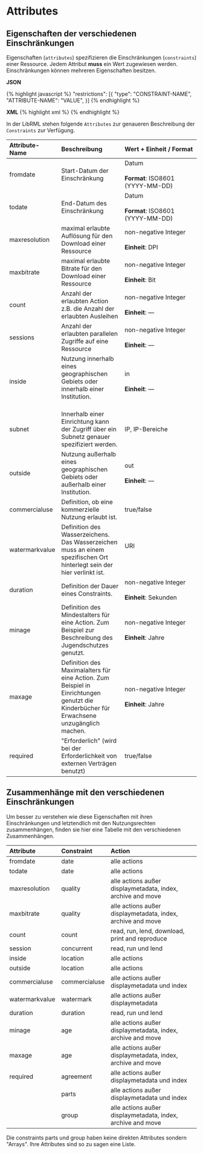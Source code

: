 # Attributes
## Eigenschaften der verschiedenen Einschränkungen

Eigenschaften (`attributes`) spezifizieren die Einschränkungen (`constraints`) einer Ressource. Jedem Attribut **muss** ein Wert zugewiesen werden. Einschränkungen können mehreren Eigenschaften besitzen.

**JSON**

{% highlight javascript %}
"restrictions": [{
    "type": "CONSTRAINT-NAME",
    "ATTRIBUTE-NAME": "VALUE",
 }]
{% endhighlight %}

**XML**
{% highlight xml %}
<restriction type="CONSTRAINT-NAME" ATTRIBUTE="VALUE"/>
{% endhighlight %}

In der LibRML stehen folgende `Attributes` zur genaueren Beschreibung der `Constraints` zur Verfügung.

| Attribute-Name | Beschreibung | Wert&nbsp;+&nbsp;Einheit&nbsp;/&nbsp;Format |
| :------------- | :--------- | :------------------ |
|fromdate| Start-Datum der Einschränkung | Datum<br/><br/>**Format**: ISO8601 (YYYY-MM-DD) |
|todate| End-Datum des Einschränkung | Datum<br/><br/>**Format**: ISO8601 (YYYY-MM-DD) |
|maxresolution| maximal erlaubte Auflösung für den Download einer Ressource | non-negative Integer<br/><br/>**Einheit**: DPI|
|maxbitrate| maximal erlaubte Bitrate für den Download einer Ressource | non-negative Integer<br/><br/>**Einheit**: Bit |
|count| Anzahl der erlaubten Action z.B. die Anzahl der erlaubten Ausleihen | non-negative Integer<br/><br/>**Einheit**: — |
|sessions| Anzahl der erlaubten parallelen Zugriffe auf eine Ressource |  non-negative Integer<br/><br/>**Einheit**: — |
|inside| Nutzung innerhalb eines geographischen Gebiets oder innerhalb einer Institution.<br/><br/>  | in <br/><br/>**Einheit**: — |
|subnet| Innerhalb einer Einrichtung kann der Zugriff über ein Subnetz genauer spezifiziert werden. | IP, IP-Bereiche |
|outside| Nutzung außerhalb eines geographischen Gebiets oder außerhalb einer Institution. | out <br/><br/>**Einheit**: —|
|commercialuse| Definition, ob eine kommerzielle Nutzung erlaubt ist. | true/false |
|watermarkvalue| Definition des Wasserzeichens. Das Wasserzeichen muss an einem spezifischen Ort hinterlegt sein der hier verlinkt ist.| URI <br/><br/>|
|duration| Definition der Dauer eines Constraints. | non-negative Integer <br/><br/>**Einheit**: Sekunden |
|minage| Definition des Mindestalters für eine Action. Zum Beispiel zur Beschreibung des Jugendschutzes genutzt. | non-negative Integer <br/><br/>**Einheit**: Jahre|
|maxage| Definition des Maximalalters für eine Action. Zum Beispiel in Einrichtungen genutzt die Kinderbücher für Erwachsene unzugänglich machen. | non-negative Integer <br/><br/>**Einheit**: Jahre|
|required| "Erforderlich" (wird bei der Erforderlichkeit von externen Verträgen benutzt) | true/false|


## Zusammenhänge mit den verschiedenen Einschränkungen

Um besser zu verstehen wie diese Eigenschaften mit ihren Einschränkungen und letztendlich mit den Nutzungsrechten zusammenhängen, finden sie hier eine Tabelle mit den verschiedenen Zusammenhängen. 

| Attribute | Constraint | Action |
| :--------- | :--------- | :--------- |
| fromdate | date |	alle actions |
| todate | date | alle actions |
|maxresolution | quality | alle actions außer displaymetadata, index, archive and move |
|maxbitrate | quality | alle actions außer displaymetadata, index, archive and move |
|count | count | read, run, lend, download, print and reproduce |
|session | concurrent | read, run und lend |
|inside | location | alle actions |
|outside | location | alle actions |
|commercialuse | commercialuse | alle actions außer displaymetadata und index |
|watermarkvalue | watermark | alle actions außer displaymetadata |
|duration | duration | read, run und lend |
|minage | age | alle actions außer displaymetadata, index, archive and move |
|maxage | age | alle actions außer displaymetadata, index, archive and move |
|required | agreement | alle actions außer displaymetadata und index |
|  | parts | alle actions außer displaymetadata und index |
|  | group | alle actions außer displaymetadata, index, archive and move |

Die constraints parts und group haben keine direkten Attributes sondern "Arrays". Ihre Attributes sind so zu sagen eine Liste.